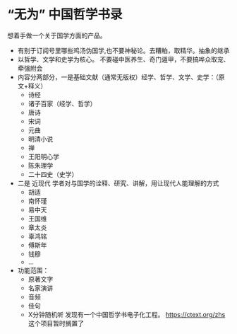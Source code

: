 # “无为” 中国哲学书录 #

想着手做一个关于国学方面的产品。
* 有别于订阅号里哪些鸡汤伪国学,也不要神秘论。去糟粕，取精华。抽象的继承
* 以哲学、文学和史学为核心。 不要碰中医养生、奇门遁甲，不要搞哗众取宠、牵强附会
* 内容分两部分，一是基础文献（通常无版权）经学、哲学、文学、史学：（原文+释义）
    * 诗经
    * 诸子百家（经学、哲学）
    * 唐诗
    * 宋词
    * 元曲
    * 明清小说
    * 禅
    * 王阳明心学
    * 陈朱理学
    * 二十四史（史学）
* 二是 近现代 学者对与国学的诠释、研究、讲解，用让现代人能理解的方式
    * 胡适
    * 南怀瑾
    * 易中天
    * 王国维
    * 章太炎
    * 辜鸿铭
    * 傅斯年
    * 钱穆
    * …
* 功能范围：
    * 原著文字
    * 名家演讲
    * 音频
    * 佳句
    * X分钟随机听
发现有一个中国哲学书电子化工程。 https://ctext.org/zhs   这个项目暂时搁置了

